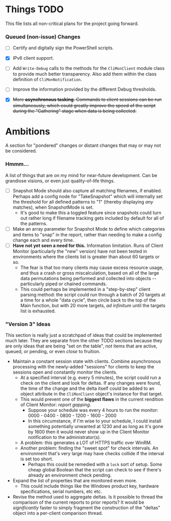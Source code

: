 # Things TODO
This file lists all non-critical plans for the project going forward.

### Queued (non-issue) Changes
- [ ] Certify and digitally sign the PowerShell scripts.
- [X] IPv6 client support.
- [ ] Add `Write-Debug` calls to the methods for the `CliMonClient` module class to provide much better transparency. Also add them within the class definition of `CliMonNotification`.
- [ ] Improve the information provided by the different Debug thresholds.
- [X] ~~More **asynchronous tasking**. Commands to client sessions can be run simultaneously, which could greatly improve the speed of the script during the "Gathering" stage when data is being collected.~~


# Ambitions
A section for "pondered" changes or distant changes that may or may not be considered.

### Hmmm...
A list of things that are on my mind for near-future development. Can be grandiose visions, or even just quality-of-life things.
- [ ] Snapshot Mode should also capture all matching filenames, if enabled. Perhaps add a config node for "TakeSnapshot" which will internally set the threshold for all defined patterns to "1" (thereby displaying _any_ matches), when SnapshotMode is set.
  - It's good to make this a toggled feature since snapshots could turn out rather long if filename tracking gets included by default for all of the patterns.
- [ ] Make an array parameter for Snapshot Mode to define which categories and items to "snap" in the report, rather than needing to make a config change each and every time.
- [ ] **Have not yet seen a need for this.** Information limitation. Runs of Client Monitor (particularly the "new" version) have not been tested in environments where the clients list is greater than about 60 targets or so.
  - The fear is that too many clients may cause excess resource usage, and thus a crash or gross miscalculation, based on all of the large data permutations being performed and collected into objects -- particularly piped or chained commands.
  - This could perhaps be implemented in a "step-by-step" client parsing method: the script could run through a batch of 20 targets at a time for a whole "data cycle", then circle back to the top of the Main function, but with 20 more targets, _ad infinitum_ until the targets list is exhausted.

### "Version 3" Ideas
This section is really just a scratchpad of ideas that could be implemented much later. They are separate from the other TODO sections because they are only ideas that are being "set on the table", _not_ items that are active, queued, or pending, or even _close_ to fruition.
- Maintain a constant session state with clients. Combine asynchronous processing with the newly-added "sessions" for clients to keep the sessions open and constantly monitor the clients.
  - At a specified interval (e.g. every 5 minutes), the script could run a check on the client and look for deltas. If any changes were found, the time of the change and the delta itself could be added to an object attribute in the `CliMonClient` object's instance for that target.
  - This would prevent one of the **biggest flaws** in the current rendition of Client Monitor: _report gapping_.
    - Suppose your schedule was every 4 hours to run the monitor: 0000 - 0400 - 0800 - 1200 - 1600 - 2000
    - In this circumstance, if I'm wise to your schedule, I could install something potentially unwanted at 1230 and as long as it's gone by 1600 then it would never show up in the Client Monitor notification to the administrator(s).
  - A problem: this generates a LOT of HTTPS traffic over WinRM.
  - Another problem: finding the "sweet spot" for check intervals. An environment that's very large may have checks collide if the interval is set too short.
    - Perhaps this could be remedied with a `lock` sort of setup. Some cheap global Boolean that the script can check to see if there's already an environment check pending.
- Expand the list of properties that are monitored even more.
  - This could include things like the Windows product key, hardware specifications, serial numbers, etc etc.
- Revise the method used to aggregate deltas. Is it possible to thread the comparison of the current reports to prior reports? It would be _significantly_ faster to simply fragment the construction of the "deltas" object into a per-client comparison thread.